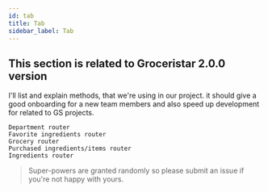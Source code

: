 ```yaml
---
id: tab
title: Tab
sidebar_label: Tab
---
```


## This section is related to Groceristar 2.0.0 version

I'll list and explain methods, that we're using in our project. it should give a good onboarding for a new team members and also speed up development for related to GS projects.



```
Department router
Favorite ingredients router
Grocery router
Purchased ingredients/items router
Ingredients router
```


>Super-powers are granted randomly so please submit an issue if you're not happy with yours.
